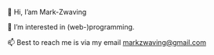 👋 Hi, I’am Mark-Zwaving

👀 I’m interested in (web-)programming. 

📫 Best to reach me is via my email markzwaving@gmail.com

<!---
Mark-Zwaving/Mark-Zwaving is a ✨ special ✨ repository because its `README.md` (this file) appears on your GitHub profile.
You can click the Preview link to take a look at your changes.

- 🌱 I’m currently learning ...
- 💞️ I’m looking to collaborate on ..


oke TODO
--->
